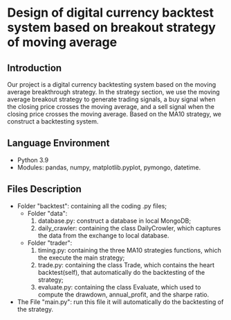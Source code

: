 # Design of digital currency backtest system based on breakout strategy of moving average

## Introduction
Our project is a digital currency backtesting system based on the moving average breakthrough strategy. In the strategy section, we use the moving average breakout strategy to generate trading signals, a buy signal when the closing price crosses the moving average, and a sell signal when the closing price crosses the moving average. Based on the MA10 strategy, we construct a backtesting system.

## Language Environment
* Python 3.9
* Modules: pandas, numpy, matplotlib.pyplot, pymongo, datetime.

## Files Description
* Folder "backtest": containing all the coding .py files;
  * Folder "data":
    1. database.py: construct a database in local MongoDB;
    2. daily_crawler: containing the class DailyCrowler, which captures the data from the exchange to local database.
  * Folder "trader":
    1. timing.py: containing the three MA10 strategies functions, which the execute the main strategy;
    2. trade.py: containing the class Trade, which contains the heart backtest(self), that automatically do the backtesting of the strategy;
    3. evaluate.py: containing the class Evaluate, which used to compute the drawdown, annual_profit, and the sharpe ratio.
* The File "main.py": run this file it will automatically do the backtesting of the strategy.


